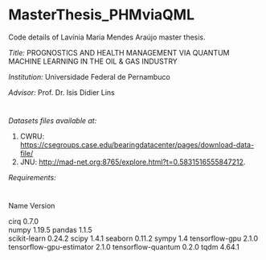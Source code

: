 # MasterThesis_PHMviaQML

Code details of Lavínia Maria Mendes Araújo master thesis.

*Title:*
PROGNOSTICS AND HEALTH MANAGEMENT VIA QUANTUM MACHINE LEARNING IN THE OIL & GAS INDUSTRY

*Institution:*
Universidade Federal de Pernambuco 

*Advisor:*
Prof. Dr. Isis Didier Lins

#

*Datasets files available at:*

1. CWRU: https://csegroups.case.edu/bearingdatacenter/pages/download-data-file/
2. JNU: http://mad-net.org:8765/explore.html?t=0.5831516555847212.

*Requirements:*


#
Name                    Version 

cirq                      0.7.0  
numpy                     1.19.5 
pandas                    1.1.5  
scikit-learn              0.24.2 
scipy                     1.4.1 
seaborn                   0.11.2 
sympy                     1.4 
tensorflow-gpu            2.1.0
tensorflow-gpu-estimator  2.1.0 
tensorflow-quantum        0.2.0
tqdm                      4.64.1 


